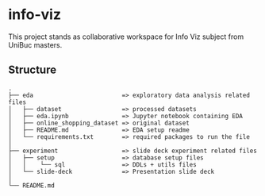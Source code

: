 # info-viz

This project stands as collaborative workspace for Info Viz subject from UniBuc masters.

## Structure

```
.
├── eda                         => exploratory data analysis related files
│   ├── dataset                 => processed datasets
│   ├── eda.ipynb               => Jupyter notebook containing EDA
│   ├── online_shopping_dataset => original dataset
│   ├── README.md               => EDA setup readme
│   └── requirements.txt        => required packages to run the file
│
├── experiment                  => slide deck experiment related files
│   ├── setup                   => database setup files
│   │    └── sql                => DDLs + utils files
│   └── slide-deck              => Presentation slide deck 
│
└── README.md
```


